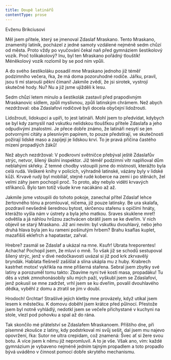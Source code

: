 ```yaml
---
title: Doupě latinářů
contentType: prose
---
```


Evženu Brikciusovi

Měl jsem přítele, který se jmenoval Zdaslaf Mraskano. Tento Mraskano, znamenitý latiník, pocházel z jedné samoty vzdálené nejméně sedm chůzí od města. Proto vždy po vyučování čekal naň před gymnáziem šestikolový vozík. Proč tolikakolový? Inu, byl ten Mraskano pořádný tlouštík! Méněkolový vozík rozlomil by se pod ním vpůli.

  

A do svého šestikoláku posadil mne Mraskano jednoho již téměř podzimního večera, řka, že má doma pozoruhodné rodiče. Jářku, pravil, jsou ti mí starouši pěkní čímani! Jakmile zvědí, že jsi sirotek, vystrojí skutečné hody. Nu? Nu a již jsme ujížděli k lesu.

  

Sedm chůzí letem minulo a šestikolák zastavil před prapodivným Mraskanovic sídlem, způli myslivnou, způli latinským chrámem. Než abych nezdržoval: oba Zdaslafovi rodičové byli docela obyčejní lidožrouti.

  

Lidožrouti, lidokupci a upíři, to jest latináři. Mohl jsem to předvídat, kdybych se byl kdy zamyslil nad vskutku nelidskou tloušťkou přítele Zdaslafa a jeho odpudivými znalostmi. Je přece dobře známo, že latináři nesytí se jen potvornými citáty a plesnivým papírem, to pouze předstírají, ve skutečnosti požírají lidské maso a zapíjejí je lidskou krví. To je pravá příčina častého mizení propadlých žáků!

  

Než abych nezdržoval: V podkrovní světničce přebýval ještě Zdaslafův strýc, netvor, šílený školní inspektor. Již téměř podzimní vítr naplňoval dům neblahými skřeky. Z temné chodby vstoupili jsme do místnosti, kterážto byla celá rudá. Veškeré knihy v policích, výhradně latinské, vázány byly v lidské kůži. Krvavě rudý byl mobiliář, stejně rudé koberce na zemi i po stěnách, žel velmi záhy jsem pochopil proč. To proto, aby nebylo viděti krvavých stříkanců. Bylo tam totiž všude krve nacákáno až až.

  

Jakmile jsme vstoupili do tohoto pokoje, zanechal přítel Zdaslaf lehce žertovného tónu a promlouval, ničema, již pouze latinsky. Be ura skalafa, pozdravil nevšedně šerednou bytost, skrčenou stařenu s opičími hnáty, kterážto vyšla nám v ústrety a byla jeho matkou. Sraves skuklene mreť! odvětila a já náhlou hrůzou zachvácen obrátil jsem se ke dveřím. V nich objevil se starý Mraskano. Již ani nevím: byl vskutku dvouhlavý, nebo jeho druhá hlava byla jen ku rameni pošinutým hrbem? Brahu ksaflas kuplet, mazafišiš eklefrch a hapatastar, zařval.

  

Hrebre? zasmál se Zdaslaf a ukázal na mne. Ksufr! Ubrata hreporentes! Achacha! Pochopil jsem, že mluví o mně. To však již se schodů sestupoval šílený strýc, jenž v divé nedočkavosti uvázal si již pod krk zkrvavělý bryndák. Hablata flešneš! zašišlal a slina ukápla mu z huby. Krabrech kastrhet motox! vykřikla na mne příšerná stařena. Sebral jsem zbytky své latiny a porozuměl tomu takto: Zbavíme nyní tvé kosti masa, propadáku! Tu děs a vztek zmnohonásobily sílu mých paží, vyškubl jsem se Zdaslafovi, jenž pokusil se mne zadržet, vrhl jsem se ku dveřím, povalil dvouhlavého dědka, vyběhl z domu a ztratil se jim v doubí.

  

Hrodoch! Grchtar! Strašlivé jejich kletby mne provázely, když utíkal jsem lesem k městečku. K domovu doběhl jsem krátce před půlnocí. Přestože jsem byl notně vyhládlý, nedotkl jsem se večeře přichystané v kuchyni na stole, vlezl pod pohovku a spal až do rána.

  

Tak skončilo mé přátelství se Zdaslafem Mraskanoem. Příštího dne, při písemné zkoušce z latiny, kdy podstrkoval mi svůj sešit, dal jsem mu najevo opovržení, řka: Sutor ne ultra crepidam, což znamená: Švec ať si žere svou botu. A více jsem k němu již nepromluvil. A to je vše. Však ano, vím: každé gymnázium je vybaveno nejméně jedním tajným propadlem a toto propadlo bývá uváděno v činnost pomocí dobře skrytého mechanismu.
